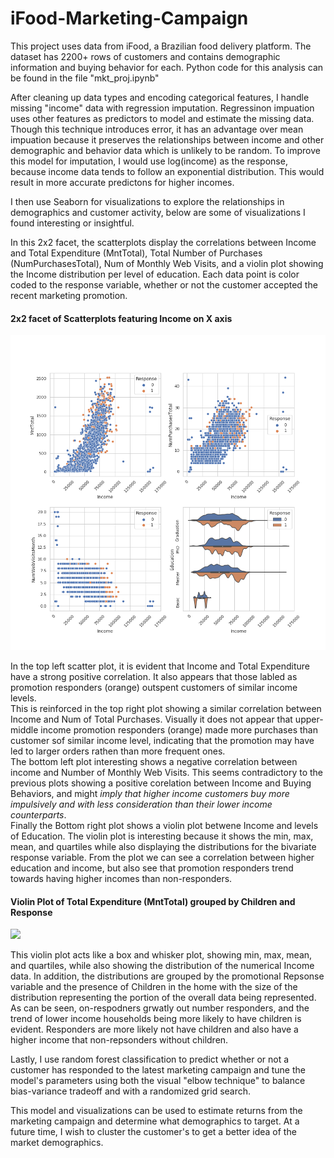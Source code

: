# iFood-Marketing-Campaign

This project uses data from iFood, a Brazilian food delivery platform. The dataset has 2200+ rows of customers and contains demographic information and buying behavior for each. Python code for this analysis can be found in the file "mkt_proj.ipynb" 
  
  
After cleaning up data types and encoding categorical features, I handle missing "income" data with regression imputation.
Regressinon impuation uses other features as predictors to model and estimate the missing data. Though this technique introduces error, it has an advantage over mean impuation because it preserves the relationships between income and other demographic and behavior data which is unlikely to be random. To improve this model for imputation, I would use log(income) as the response, because income data tends to follow an exponential distribution. This would result in more accurate predictons for higher incomes.

I then use Seaborn for visualizations to explore the relationships in demographics and customer activity, below are some of visualizations I found interesting or insightful. 

In this 2x2 facet, the scatterplots display the correlations between Income and Total Expenditure (MntTotal), Total Number of Purchases (NumPurchasesTotal), Num of Monthly Web Visits, and a violin plot showing the Income distribution per level of education. Each data point is color coded to the response variable, whether or not the customer accepted the recent marketing promotion. 

#### 2x2 facet of Scatterplots featuring Income on X axis
<img src="images/IncomeCorrelations.png" width = "800">  


In the top left scatter plot, it is evident that Income and Total Expenditure have a strong positive correlation. It also appears that those labled as promotion responders (orange) outspent customers of similar income levels.  
This is reinforced in the top right plot showing a similar correlation between Income and Num of Total Purchases. Visually it does not appear that upper-middle income promotion responders (orange) made more purchases than customer sof similar income level, indicating that the promotion may have led to larger orders rathen than more frequent ones.  
The bottom left plot interesting shows a negative correlation between income and Number of Monthly Web Visits. This seems contradictory to the previous plots showing a positive corelation between Income and Buying Behaviors, and might *imply that higher income customers buy more impulsively and with less consideration than their lower income counterparts*.  
Finally the Bottom right plot shows a violin plot betwene Income and levels of Education. The violin plot is interesting because it shows the min, max, mean, and quartiles while also displaying the distributions for the bivariate response variable. From the plot we can see a correlation between higher education and income, but also see that promotion responders trend towards having higher incomes than non-responders.  

#### Violin Plot of Total Expenditure (MntTotal) grouped by Children and Response
<img src="images/Income_Response_ChildrenHome_Violinplot.png.png" width = "800">  

This violin plot acts like a box and whisker plot, showing min, max, mean, and quartiles, while also showing the distribution of the numerical Income data.
In addition, the distributions are grouped by the promotional Repsonse variable and the presence of Children in the home with the size of the distribution representing the portion of the overall data being represented.  
As can be seen, on-respodners grwatly out number responders, and the trend of lower income households being more likely to have children is evident. Responders are more likely not have children and also have a higher income that non-repsonders without children.




Lastly, I use random forest classification to predict whether or not a customer has responded to the latest marketing campaign and tune the model's parameters using both the visual "elbow technique" to balance bias-variance tradeoff and with a randomized grid search.

This model and visualizations can be used to estimate returns from the marketing campaign and determine what demographics to target. 
At a future time, I wish to cluster the customer's to get a better idea of the market demographics.
